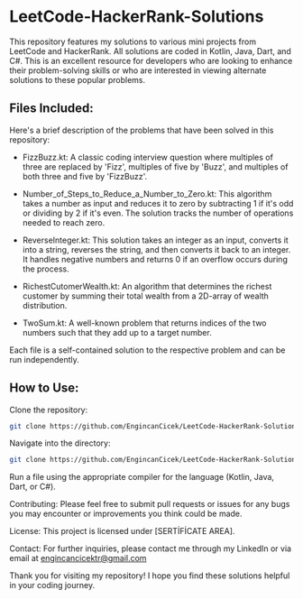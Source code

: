 # LeetCode-HackerRank-Solutions
This repository features my solutions to various mini projects from LeetCode and HackerRank. All solutions are coded in Kotlin, Java, Dart, and C#. This is an excellent resource for developers who are looking to enhance their problem-solving skills or who are interested in viewing alternate solutions to these popular problems.

## Files Included:
Here's a brief description of the problems that have been solved in this repository:

- FizzBuzz.kt: A classic coding interview question where multiples of three are replaced by 'Fizz', multiples of five by 'Buzz', and multiples of both three and five by 'FizzBuzz'.

- Number_of_Steps_to_Reduce_a_Number_to_Zero.kt: This algorithm takes a number as input and reduces it to zero by subtracting 1 if it's odd or dividing by 2 if it's even. The solution tracks the number of operations needed to reach zero.

- ReverseInteger.kt: This solution takes an integer as an input, converts it into a string, reverses the string, and then converts it back to an integer. It handles negative numbers and returns 0 if an overflow occurs during the process.

- RichestCutomerWealth.kt: An algorithm that determines the richest customer by summing their total wealth from a 2D-array of wealth distribution.

- TwoSum.kt: A well-known problem that returns indices of the two numbers such that they add up to a target number.

Each file is a self-contained solution to the respective problem and can be run independently.

## How to Use:

Clone the repository:

```bash
git clone https://github.com/EngincanCicek/LeetCode-HackerRank-Solutions.git
```
Navigate into the directory:

```bash
git clone https://github.com/EngincanCicek/LeetCode-HackerRank-Solutions.git
```



Run a file using the appropriate compiler for the language (Kotlin, Java, Dart, or C#).

Contributing:
Please feel free to submit pull requests or issues for any bugs you may encounter or improvements you think could be made.

License:
This project is licensed under [SERTİFİCATE AREA].

Contact:
For further inquiries, please contact me through my LinkedIn or via email at engincancicektr@gmail.com

Thank you for visiting my repository! I hope you find these solutions helpful in your coding journey.

